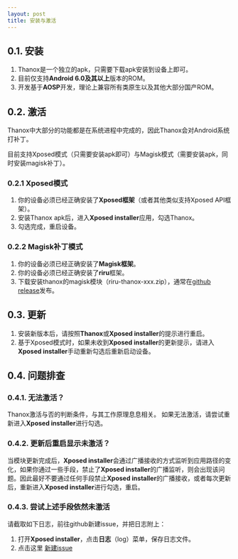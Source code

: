 ```yaml
---
layout: post
title: 安装与激活
---
```




## 0.1. 安装

1. Thanox是一个独立的apk，只需要下载apk安装到设备上即可。
2. 目前仅支持**Android 6.0及其以上**版本的ROM。
3. 开发基于**AOSP**开发，理论上兼容所有类原生以及其他大部分国产ROM。



## 0.2. 激活

Thanox中大部分的功能都是在系统进程中完成的，因此Thanox会对Android系统打补丁。

目前支持Xposed模式（只需要安装apk即可）与Magisk模式（需要安装apk，同时安装magisk补丁）。

### 0.2.1 Xposed模式

1. 你的设备必须已经正确安装了**Xposed框架**（或者其他类似支持Xposed API框架）。
2. 安装Thanox apk后，进入**Xposed installer**应用，勾选Thanox。
3. 勾选完成，重启设备。

### 0.2.2 Magisk补丁模式

1. 你的设备必须已经正确安装了**Magisk框架**。
2. 你的设备必须已经正确安装了**riru**框架。
3. 下载安装thanox的magisk模块（riru-thanox-xxx.zip），通常在[github release](https://github.com/Tornaco/Thanox/releases)发布。



## 0.3. 更新

1. 安装新版本后，请按照**Thanox**或**Xposed installer**的提示进行重启。
2. 基于Xposed模式时，如果未收到**Xposed installer**的更新提示，请进入**Xposed installer**手动重新勾选后重新启动设备。



## 0.4. 问题排查

### 0.4.1. 无法激活？
Thanox激活与否的判断条件，与其工作原理息息相关。
如果无法激活，请尝试重新进入**Xposed installer**进行勾选。

### 0.4.2. 更新后重启显示未激活？
当模块更新完成后，**Xposed installer**会通过广播接收的方式监听到应用路径的变化，如果你通过一些手段，禁止了**Xposed installer**的广播监听，则会出现该问题。因此最好不要通过任何手段禁止**Xposed installer**的广播接收，或者每次更新后，重新进入**Xposed installer**进行勾选，重启。



### 0.4.3. 尝试上述手段依然未激活

请截取如下日志，前往github新建issue，并把日志附上：
1. 打开**Xposed installer**，点击**日志**（log）菜单，保存日志文件。
2. 点击这里 [新建issue](https://github.com/Tornaco/Thanox/issues/new/choose)

